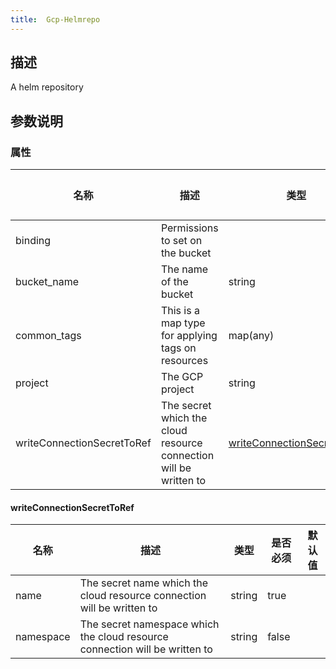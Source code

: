 ```yaml
---
title:  Gcp-Helmrepo
---
```


## 描述

A helm repository

## 参数说明


### 属性

 名称 | 描述 | 类型 | 是否必须 | 默认值 
 ------------ | ------------- | ------------- | ------------- | ------------- 
 binding | Permissions to set on the bucket |  | true |  
 bucket_name | The name of the bucket | string | true |  
 common_tags | This is a map type for applying tags on resources | map(any) | true |  
 project | The GCP project | string | true |  
 writeConnectionSecretToRef | The secret which the cloud resource connection will be written to | [writeConnectionSecretToRef](#writeConnectionSecretToRef) | false |  


#### writeConnectionSecretToRef

 名称 | 描述 | 类型 | 是否必须 | 默认值 
 ------------ | ------------- | ------------- | ------------- | ------------- 
 name | The secret name which the cloud resource connection will be written to | string | true |  
 namespace | The secret namespace which the cloud resource connection will be written to | string | false |  
